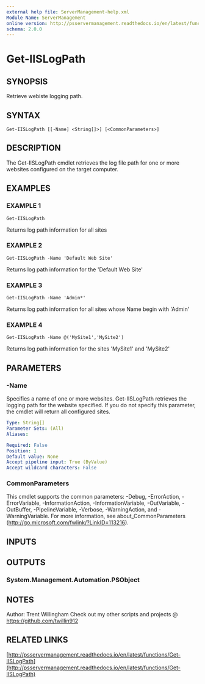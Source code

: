 ```yaml
---
external help file: ServerManagement-help.xml
Module Name: ServerManagement
online version: http://psservermanagement.readthedocs.io/en/latest/functions/Get-IISLogPath
schema: 2.0.0
---
```


# Get-IISLogPath

## SYNOPSIS
Retrieve webiste logging path.

## SYNTAX

```
Get-IISLogPath [[-Name] <String[]>] [<CommonParameters>]
```

## DESCRIPTION
The Get-IISLogPath cmdlet retrieves the log file path for one or more websites configured on the target computer.

## EXAMPLES

### EXAMPLE 1
```
Get-IISLogPath
```

Returns log path information for all sites

### EXAMPLE 2
```
Get-IISLogPath -Name 'Default Web Site'
```

Returns log path information for the 'Default Web Site'

### EXAMPLE 3
```
Get-IISLogPath -Name 'Admin*'
```

Returns log path information for all sites whose Name begin with 'Admin'

### EXAMPLE 4
```
Get-IISLogPath -Name @('MySite1','MySite2')
```

Returns log path information for the sites 'MySite1' and 'MySite2'

## PARAMETERS

### -Name
Specifies a name of one or more websites. 
Get-IISLogPath retrieves the logging path for the website specified. 
If you do not specify this parameter, the cmdlet will return all configured sites.

```yaml
Type: String[]
Parameter Sets: (All)
Aliases:

Required: False
Position: 1
Default value: None
Accept pipeline input: True (ByValue)
Accept wildcard characters: False
```

### CommonParameters
This cmdlet supports the common parameters: -Debug, -ErrorAction, -ErrorVariable, -InformationAction, -InformationVariable, -OutVariable, -OutBuffer, -PipelineVariable, -Verbose, -WarningAction, and -WarningVariable. For more information, see about_CommonParameters (http://go.microsoft.com/fwlink/?LinkID=113216).

## INPUTS

## OUTPUTS

### System.Management.Automation.PSObject

## NOTES
Author: Trent Willingham
Check out my other scripts and projects @ https://github.com/twillin912

## RELATED LINKS

[http://psservermanagement.readthedocs.io/en/latest/functions/Get-IISLogPath](http://psservermanagement.readthedocs.io/en/latest/functions/Get-IISLogPath)

